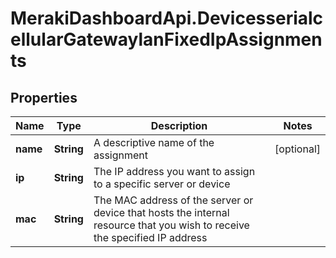 # MerakiDashboardApi.DevicesserialcellularGatewaylanFixedIpAssignments

## Properties
Name | Type | Description | Notes
------------ | ------------- | ------------- | -------------
**name** | **String** | A descriptive name of the assignment | [optional] 
**ip** | **String** | The IP address you want to assign to a specific server or device | 
**mac** | **String** | The MAC address of the server or device that hosts the internal resource that you wish to receive the specified IP address | 
